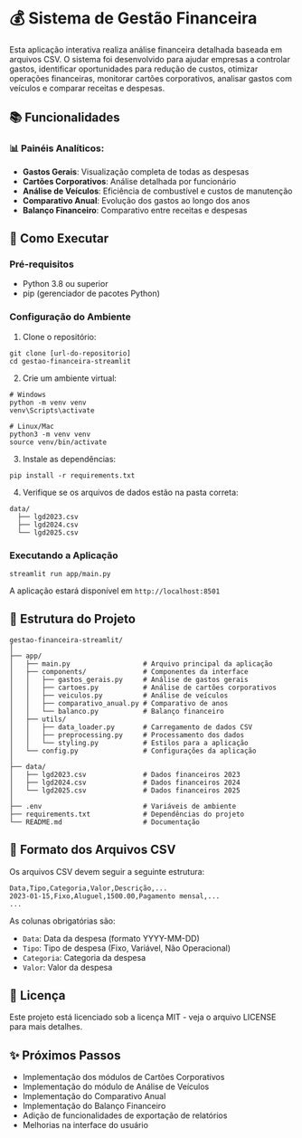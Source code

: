 # 💰 Sistema de Gestão Financeira

Esta aplicação interativa realiza análise financeira detalhada baseada em arquivos CSV. O sistema foi desenvolvido para ajudar empresas a controlar gastos, identificar oportunidades para redução de custos, otimizar operações financeiras, monitorar cartões corporativos, analisar gastos com veículos e comparar receitas e despesas.

## 📚 Funcionalidades

### 📊 Painéis Analíticos:
- **Gastos Gerais**: Visualização completa de todas as despesas
- **Cartões Corporativos**: Análise detalhada por funcionário
- **Análise de Veículos**: Eficiência de combustível e custos de manutenção
- **Comparativo Anual**: Evolução dos gastos ao longo dos anos
- **Balanço Financeiro**: Comparativo entre receitas e despesas

## 🚀 Como Executar

### Pré-requisitos
- Python 3.8 ou superior
- pip (gerenciador de pacotes Python)

### Configuração do Ambiente

1. Clone o repositório:
```
git clone [url-do-repositorio]
cd gestao-financeira-streamlit
```

2. Crie um ambiente virtual:
```
# Windows
python -m venv venv
venv\Scripts\activate

# Linux/Mac
python3 -m venv venv
source venv/bin/activate
```

3. Instale as dependências:
```
pip install -r requirements.txt
```

4. Verifique se os arquivos de dados estão na pasta correta:
```
data/
  ├── lgd2023.csv
  ├── lgd2024.csv
  └── lgd2025.csv
```

### Executando a Aplicação

```
streamlit run app/main.py
```

A aplicação estará disponível em `http://localhost:8501`

## 📁 Estrutura do Projeto

```
gestao-financeira-streamlit/
│
├── app/
│   ├── main.py                  # Arquivo principal da aplicação
│   ├── components/              # Componentes da interface
│   │   ├── gastos_gerais.py     # Análise de gastos gerais
│   │   ├── cartoes.py           # Análise de cartões corporativos
│   │   ├── veiculos.py          # Análise de veículos
│   │   ├── comparativo_anual.py # Comparativo de anos
│   │   └── balanco.py           # Balanço financeiro
│   ├── utils/
│   │   ├── data_loader.py       # Carregamento de dados CSV
│   │   ├── preprocessing.py     # Processamento dos dados
│   │   └── styling.py           # Estilos para a aplicação
│   └── config.py                # Configurações da aplicação
│
├── data/
│   ├── lgd2023.csv              # Dados financeiros 2023
│   ├── lgd2024.csv              # Dados financeiros 2024
│   └── lgd2025.csv              # Dados financeiros 2025
│
├── .env                         # Variáveis de ambiente
├── requirements.txt             # Dependências do projeto
└── README.md                    # Documentação
```

## 📄 Formato dos Arquivos CSV

Os arquivos CSV devem seguir a seguinte estrutura:

```
Data,Tipo,Categoria,Valor,Descrição,...
2023-01-15,Fixo,Aluguel,1500.00,Pagamento mensal,...
...
```

As colunas obrigatórias são:
- `Data`: Data da despesa (formato YYYY-MM-DD)
- `Tipo`: Tipo de despesa (Fixo, Variável, Não Operacional)
- `Categoria`: Categoria da despesa
- `Valor`: Valor da despesa

## 📝 Licença

Este projeto está licenciado sob a licença MIT - veja o arquivo LICENSE para mais detalhes.

## ✨ Próximos Passos

- Implementação dos módulos de Cartões Corporativos
- Implementação do módulo de Análise de Veículos
- Implementação do Comparativo Anual
- Implementação do Balanço Financeiro
- Adição de funcionalidades de exportação de relatórios
- Melhorias na interface do usuário 